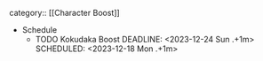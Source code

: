 category:: [[Character Boost]]

- Schedule
	- TODO Kokudaka Boost 
	  DEADLINE: <2023-12-24 Sun .+1m>
	  SCHEDULED: <2023-12-18 Mon .+1m>